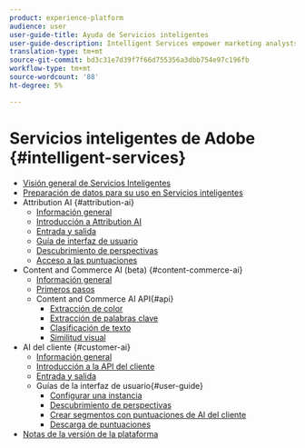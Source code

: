 ```yaml
---
product: experience-platform
audience: user
user-guide-title: Ayuda de Servicios inteligentes
user-guide-description: Intelligent Services empower marketing analysts and practitioners to leverage the power of artificial intelligence and machine learning in customer experience use cases. This allows for marketing analysts to set up predictions specific to a company's needs using business-level configurations without the need for data science expertise. Additionally, marketing practitioners can activate predictions in Adobe Experience Cloud, Adobe Experience Platform, and third-party applications.
translation-type: tm+mt
source-git-commit: bd3c31e7d39f7f66d755356a3dbb754e97c196fb
workflow-type: tm+mt
source-wordcount: '88'
ht-degree: 5%

---
```



# Servicios inteligentes de Adobe {#intelligent-services}

* [Visión general de Servicios Inteligentes](home.md)
* [Preparación de datos para su uso en Servicios inteligentes](data-preparation.md)
* Attribution AI {#attribution-ai}
   * [Información general](attribution-ai/overview.md)
   * [Introducción a Attribution AI](attribution-ai/getting-started.md)
   * [Entrada y salida](attribution-ai/input-output.md)
   * [Guía de interfaz de usuario](attribution-ai/user-guide.md)
   * [Descubrimiento de perspectivas](attribution-ai/discover-insights.md)
   * [Acceso a las puntuaciones](attribution-ai/download-scores.md)
* Content and Commerce AI (beta) {#content-commerce-ai}
   * [Información general](content-commerce-ai/overview.md)
   * [Primeros pasos](content-commerce-ai/getting-started.md)
   * Content and Commerce AI API{#api}
      * [Extracción de color](content-commerce-ai/api/color-extraction.md)
      * [Extracción de palabras clave](content-commerce-ai/api/keyword-extraction.md)
      * [Clasificación de texto](content-commerce-ai/api/text-classification.md)
      * [Similitud visual](content-commerce-ai/api/visual-similarity.md)
* AI del cliente {#customer-ai}
   * [Información general](customer-ai/overview.md)
   * [Introducción a la API del cliente](customer-ai/getting-started.md)
   * [Entrada y salida](customer-ai/input-output.md)
   * Guías de la interfaz de usuario{#user-guide}
      * [Configurar una instancia](customer-ai/user-guide/configure.md)
      * [Descubrimiento de perspectivas](customer-ai/user-guide/discover-insights.md)
      * [Crear segmentos con puntuaciones de AI del cliente](customer-ai/user-guide/create-segment.md)
      * [Descarga de puntuaciones](customer-ai/user-guide/download-scores.md)
* [Notas de la versión de la plataforma](https://www.adobe.com/go/platform-release-notes-en)
